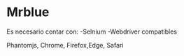 # Mrblue

Es necesario contar con:
-Selnium
-Webdriver compatibles

Phantomjs,
Chrome,
Firefox,Edge,
Safari

